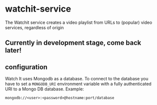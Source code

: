 # watchit-service
The Watchit service creates a video playlist from URLs to (popular) video services, regardless of origin

## Currently in development stage, come back later! 

## configuration
Watch It uses Mongodb as a database. To connect to the database you have
to set a `MONGODB_URI` environment variable with a fully authenticated
URI to a Mongo DB database.
Example:

`mongodb://<user>:<password>@hostname:port/database`